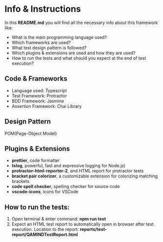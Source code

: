 # Info & Instructions

In this **README.md** you will find all the necessary info about this framework like:
- What is the main programming language used?
- Which frameworks are used?
- What test design pattern is followed?
- Which plugins & extensions are used and how they are used?
- How to run the tests and what should you expect at the end of  test execution?

## Code & Frameworks

- Language used: Typescript
- Test Framework: Protractor
- BDD Framework: Jasmine
- Assertion Framework: Chai Library

## Design Pattern

POM(Page-Object Model)

## Plugins & Extensions

- **prettier**, code formatter
- **tslog**, powerful, fast and expressive logging for Node.js)
- **protractor-html-reporter-2**, and HTML report for protractor tests
- **bracket pair colorizer**, a customizable extension for colorizing matching brackets
- **code spell checker**, spelling checker for source code
- **vscode-icons**, icons for VSCode


## How to run the tests:

1. Open terminal & enter command: **npm run test**
3. Expect an HTML test report to automatically open in browser after test execution. Location to the report: **reports/test-report/QAMINDTestReport.html**
